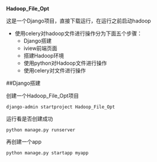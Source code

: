**Hadoop_File_Opt**

这是一个Django项目，直接下载运行，在运行之前启动hadoop

* 使用celery对hadoop文件进行操作分为下面五个步骤：
    * Django搭建
    * iview前端页面
    * 搭建Hadoop环境
    * 使用python对Hadoop文件进行操作
    * 使用celery对文件进行操作

##Django搭建

创建一个Hadoop_File_Opt项目

```
django-admin startproject Hadoop_File_Opt
```

运行看是否创建成功

```
python manage.py runserver
```

再创建一个app

```
python manage.py startapp myapp
```


